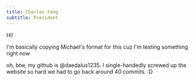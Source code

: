 ```yaml
---
title: Charles Yang
subtitle: President
---
```

Hi!

I'm basically copying Michael's format for this cuz I'm testing something right now

oh, btw, my github is @daedalus1235. I single-handedly screwed up the website so hard we had to go back around 40 commits. :D